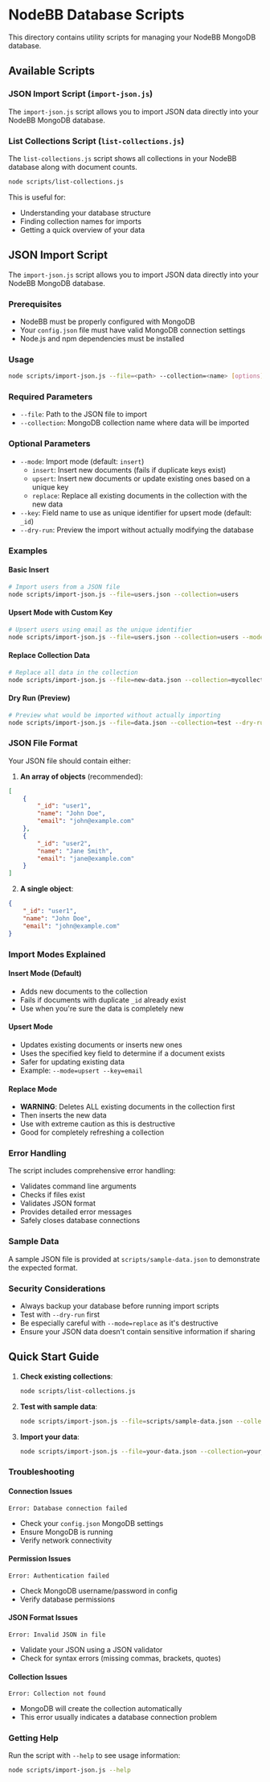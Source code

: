 # NodeBB Database Scripts

This directory contains utility scripts for managing your NodeBB MongoDB database.

## Available Scripts

### JSON Import Script (`import-json.js`)

The `import-json.js` script allows you to import JSON data directly into your NodeBB MongoDB database.

### List Collections Script (`list-collections.js`)

The `list-collections.js` script shows all collections in your NodeBB database along with document counts.

```bash
node scripts/list-collections.js
```

This is useful for:
- Understanding your database structure
- Finding collection names for imports
- Getting a quick overview of your data

## JSON Import Script

The `import-json.js` script allows you to import JSON data directly into your NodeBB MongoDB database.

### Prerequisites

- NodeBB must be properly configured with MongoDB
- Your `config.json` file must have valid MongoDB connection settings
- Node.js and npm dependencies must be installed

### Usage

```bash
node scripts/import-json.js --file=<path> --collection=<name> [options]
```

### Required Parameters

- `--file`: Path to the JSON file to import
- `--collection`: MongoDB collection name where data will be imported

### Optional Parameters

- `--mode`: Import mode (default: `insert`)
  - `insert`: Insert new documents (fails if duplicate keys exist)
  - `upsert`: Insert new documents or update existing ones based on a unique key
  - `replace`: Replace all existing documents in the collection with the new data
- `--key`: Field name to use as unique identifier for upsert mode (default: `_id`)
- `--dry-run`: Preview the import without actually modifying the database

### Examples

#### Basic Insert
```bash
# Import users from a JSON file
node scripts/import-json.js --file=users.json --collection=users
```

#### Upsert Mode with Custom Key
```bash
# Upsert users using email as the unique identifier
node scripts/import-json.js --file=users.json --collection=users --mode=upsert --key=email
```

#### Replace Collection Data
```bash
# Replace all data in the collection
node scripts/import-json.js --file=new-data.json --collection=mycollection --mode=replace
```

#### Dry Run (Preview)
```bash
# Preview what would be imported without actually importing
node scripts/import-json.js --file=data.json --collection=test --dry-run
```

### JSON File Format

Your JSON file should contain either:

1. **An array of objects** (recommended):
```json
[
    {
        "_id": "user1",
        "name": "John Doe",
        "email": "john@example.com"
    },
    {
        "_id": "user2", 
        "name": "Jane Smith",
        "email": "jane@example.com"
    }
]
```

2. **A single object**:
```json
{
    "_id": "user1",
    "name": "John Doe",
    "email": "john@example.com"
}
```

### Import Modes Explained

#### Insert Mode (Default)
- Adds new documents to the collection
- Fails if documents with duplicate `_id` already exist
- Use when you're sure the data is completely new

#### Upsert Mode
- Updates existing documents or inserts new ones
- Uses the specified key field to determine if a document exists
- Safer for updating existing data
- Example: `--mode=upsert --key=email`

#### Replace Mode
- **WARNING**: Deletes ALL existing documents in the collection first
- Then inserts the new data
- Use with extreme caution as this is destructive
- Good for completely refreshing a collection

### Error Handling

The script includes comprehensive error handling:

- Validates command line arguments
- Checks if files exist
- Validates JSON format
- Provides detailed error messages
- Safely closes database connections

### Sample Data

A sample JSON file is provided at `scripts/sample-data.json` to demonstrate the expected format.

### Security Considerations

- Always backup your database before running import scripts
- Test with `--dry-run` first
- Be especially careful with `--mode=replace` as it's destructive
- Ensure your JSON data doesn't contain sensitive information if sharing

## Quick Start Guide

1. **Check existing collections**:
   ```bash
   node scripts/list-collections.js
   ```

2. **Test with sample data**:
   ```bash
   node scripts/import-json.js --file=scripts/sample-data.json --collection=test_data --dry-run
   ```

3. **Import your data**:
   ```bash
   node scripts/import-json.js --file=your-data.json --collection=your_collection
   ```

### Troubleshooting

#### Connection Issues
```
Error: Database connection failed
```
- Check your `config.json` MongoDB settings
- Ensure MongoDB is running
- Verify network connectivity

#### Permission Issues
```
Error: Authentication failed
```
- Check MongoDB username/password in config
- Verify database permissions

#### JSON Format Issues
```
Error: Invalid JSON in file
```
- Validate your JSON using a JSON validator
- Check for syntax errors (missing commas, brackets, quotes)

#### Collection Issues
```
Error: Collection not found
```
- MongoDB will create the collection automatically
- This error usually indicates a database connection problem

### Getting Help

Run the script with `--help` to see usage information:
```bash
node scripts/import-json.js --help
``` 